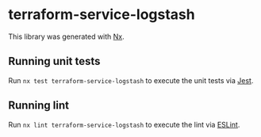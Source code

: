 # terraform-service-logstash

This library was generated with [Nx](https://nx.dev).

## Running unit tests

Run `nx test terraform-service-logstash` to execute the unit tests via
[Jest](https://jestjs.io).

## Running lint

Run `nx lint terraform-service-logstash` to execute the lint via
[ESLint](https://eslint.org/).
